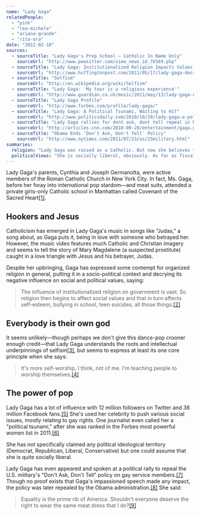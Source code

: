```yaml
---
name: "Lady Gaga"
relatedPeople:
  - "pink"
  - "lea-michele"
  - "ariana-grande"
  - "rita-ora"
date: "2012-02-18"
sources:
  - sourceTitle: "Lady Gaga's Prep School – Catholic In Name Only"
    sourceUrl: "http://www.pewsitter.com/view_news_id_76569.php"
  - sourceTitle: "Lady Gaga: Institutionalized Religion Impacts Values, Affects Teen Suicide"
    sourceUrl: "http://www.huffingtonpost.com/2011/05/17/lady-gaga-decries-organized-religion-society_n_863076.html"
  - sourceTitle: "Selfism"
    sourceUrl: "http://en.wikipedia.org/wiki/Selfism"
  - sourceTitle: "Lady Gaga: 'My tour is a religious experience'"
    sourceUrl: "http://www.guardian.co.uk/music/2011/may/13/lady-gaga-exclusive-guardian-interview"
  - sourceTitle: "Lady Gaga Profile"
    sourceUrl: "http://www.forbes.com/profile/lady-gaga/"
  - sourceTitle: "Lady Gaga: A Political Tsunami, Waiting to Hit"
    sourceUrl: "http://www.politicsdaily.com/2010/10/29/lady-gaga-a-political-tsunami-waiting-to-hit/"
  - sourceTitle: "Lady Gaga rallies for dont ask, dont tell repeal in Maine"
    sourceUrl: "http://articles.cnn.com/2010-09-20/entertainment/gaga.gays.military_1_repeal-don-t-republican-filibuster-senators?_s=PM:SHOWBIZ"
  - sourceTitle: "Obama Ends 'Don't Ask, Don't Tell' Policy"
    sourceUrl: "http://www.nytimes.com/2011/07/23/us/23military.html"
summaries:
  religion: "Lady Gaga was raised as a Catholic. But now she believes that god is one's self. She's a selfist."
  politicalViews: "She is socially liberal, obviously. As far as fiscal policies, we don't think she cares one way or the other."
---
```


Lady Gaga's parents, Cynthia and Joseph Germanotta, were active members of the Roman Catholic Church in New York City. In fact, Ms. Gaga, before her foray into international pop stardom—and meat suits, attended a private girls-only Catholic school in Manhattan called Covenant of the Sacred Heart<a class="source-citation" href="#http%3A%2F%2Fwww.pewsitter.com%2Fview_news_id_76569.php" title="Lady Gaga&apos;s Prep School – Catholic In Name Only">[1]</a>.


## Hookers and Jesus

Catholicism has emerged in Lady Gaga's music in songs like "Judas," a song about, as Gaga puts it, being in love with someone who betrayed her. However, the music video features much Catholic and Christian imagery and seems to tell the story of Mary Magdalene (a suspected prostitute) caught in a love triangle with Jesus and his betrayer, Judas.

Despite her upbringing, Gaga has expressed some contempt for organized religion in general, putting it in a socio-political context and decrying its negative influence on social and political values, saying:

>The influence of institutionalized religion on government is vast. So religion then begins to affect social values and that in turn affects self-esteem, bullying in school, teen suicides, all those things.<a class="source-citation" href="#http%3A%2F%2Fwww.huffingtonpost.com%2F2011%2F05%2F17%2Flady-gaga-decries-organized-religion-society_n_863076.html" title="Lady Gaga: Institutionalized Religion Impacts Values, Affects Teen Suicide">[2]</a>

## Everybody is their own god

It seems unlikely—though perhaps we don't give this dance-pop crooner enough credit—that Lady Gaga understands the roots and intellectual underpinnings of selfism<a class="source-citation" href="#http%3A%2F%2Fen.wikipedia.org%2Fwiki%2FSelfism" title="Selfism">[3]</a>, but seems to express at least its one core principle when she says:

>It's more self-worship, I think, not of me. I'm teaching people to worship themselves.<a class="source-citation" href="#http%3A%2F%2Fwww.guardian.co.uk%2Fmusic%2F2011%2Fmay%2F13%2Flady-gaga-exclusive-guardian-interview" title="Lady Gaga: &apos;My tour is a religious experience&apos;">[4]</a>

## The power of pop

Lady Gaga has a lot of influence with 12 million followers on Twitter and 36 million Facebook fans.<a class="source-citation" href="#http%3A%2F%2Fwww.forbes.com%2Fprofile%2Flady-gaga%2F" title="Lady Gaga Profile">[5]</a> She's used her celebrity to push various social issues, mostly relating to gay rights. One journalist even called her a "political tsunami," after she was ranked in the Forbes most powerful women list in 2011.<a class="source-citation" href="#http%3A%2F%2Fwww.politicsdaily.com%2F2010%2F10%2F29%2Flady-gaga-a-political-tsunami-waiting-to-hit%2F" title="Lady Gaga: A Political Tsunami, Waiting to Hit">[6]</a>

She has not specifically claimed any political ideological territory (Democrat, Republican, Liberal, Conservative) but one could assume that she is quite socially liberal.

Lady Gaga has even appeared and spoken at a political rally to repeal the U.S. military's "Don't Ask, Don't Tell" policy on gay service members.<a class="source-citation" href="#http%3A%2F%2Farticles.cnn.com%2F2010-09-20%2Fentertainment%2Fgaga.gays.military_1_repeal-don-t-republican-filibuster-senators%3F_s%3DPM%3ASHOWBIZ" title="Lady Gaga rallies for &apos;don&apos;t ask, don&apos;t tell&apos; repeal in Maine">[7]</a> Though no proof exists that Gaga's impassioned speech made any impact, the policy was later repealed by the Obama administration.<a class="source-citation" href="#http%3A%2F%2Fwww.nytimes.com%2F2011%2F07%2F23%2Fus%2F23military.html" title="Obama Ends &apos;Don&apos;t Ask, Don&apos;t Tell&apos; Policy">[8]</a> She said:

>Equality is the prime rib of America. Shouldn't everyone deserve the right to wear the same meat dress that I do?<a class="source-citation" href="#http%3A%2F%2Farticles.cnn.com%2F2010-09-20%2Fentertainment%2Fgaga.gays.military_1_repeal-don-t-republican-filibuster-senators%3F_s%3DPM%3ASHOWBIZ" title="Lady Gaga rallies for dont ask, dont tell repeal in Maine">[9]</a>